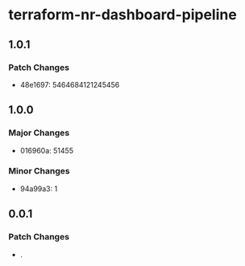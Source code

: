 # terraform-nr-dashboard-pipeline

## 1.0.1

### Patch Changes

- 48e1697: 5464684121245456

## 1.0.0

### Major Changes

- 016960a: 51455

### Minor Changes

- 94a99a3: 1

## 0.0.1

### Patch Changes

- .
